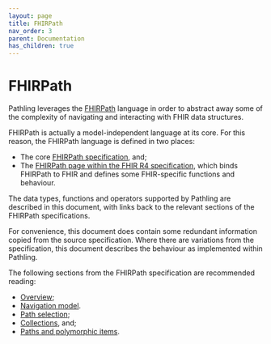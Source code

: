 ```yaml
---
layout: page
title: FHIRPath
nav_order: 3
parent: Documentation
has_children: true
---
```


# FHIRPath

Pathling leverages the [FHIRPath](https://hl7.org/fhirpath/2018Sep/index.html)
language in order to abstract away some of the complexity of navigating and
interacting with FHIR data structures.

FHIRPath is actually a model-independent language at its core. For this reason,
the FHIRPath language is defined in two places:

- The core
  [FHIRPath specification](https://hl7.org/fhirpath/2018Sep/index.html), and;
- The
  [FHIRPath page within the FHIR R4 specification](https://hl7.org/fhir/R4/fhirpath.html),
  which binds FHIRPath to FHIR and defines some FHIR-specific functions and
  behaviour.

The data types, functions and operators supported by Pathling are described in
this document, with links back to the relevant sections of the FHIRPath
specifications.

For convenience, this document does contain some redundant information copied
from the source specification. Where there are variations from the
specification, this document describes the behaviour as implemented within
Pathling.

The following sections from the FHIRPath specification are recommended reading:

- [Overview](https://hl7.org/fhirpath/2018Sep/index.html#overview);
- [Navigation model](https://hl7.org/fhirpath/2018Sep/index.html#navigation-model).
- [Path selection](https://hl7.org/fhirpath/2018Sep/index.html#path-selection);
- [Collections](https://hl7.org/fhirpath/2018Sep/index.html#collections), and;
- [Paths and polymorphic items](https://hl7.org/fhirpath/2018Sep/index.html#paths-and-polymorphic-items).
